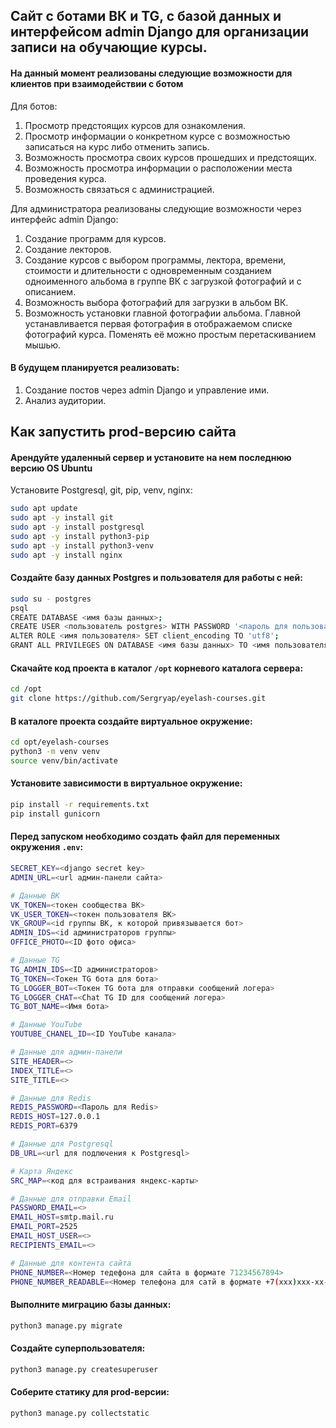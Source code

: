 ## Сайт с ботами ВК и TG, с базой данных и интерфейсом admin Django для организации записи на обучающие курсы.

#### На данный момент реализованы следующие возможности для клиентов при взаимодействии с ботом

Для ботов:

1. Просмотр предстоящих курсов для ознакомления.
2. Просмотр информации о конкретном курсе с возможностью записаться на курс либо отменить запись.
3. Возможность просмотра своих курсов прошедших и предстоящих.
4. Возможность просмотра информации о расположении места проведения курса.
5. Возможность связаться с администрацией.

Для администратора реализованы следующие возможности через интерфейс admin Django:

1. Создание программ для курсов.
2. Создание лекторов.
2. Создание курсов с выбором программы, лектора, времени, стоимости и длительности с одновременным созданием одноименного альбома в группе ВК с загрузкой фотографий и с описанием.
3. Возможность выбора фотографий для загрузки в альбом ВК.
4. Возможность установки главной фотографии альбома. Главной устанавливается первая фотография в отображаемом списке фотографий курса. Поменять её можно простым перетаскиванием мышью.

#### В будущем планируется реализовать:
1. Создание постов через admin Django и управление ими.
2. Анализ аудитории.

## Как запустить prod-версию сайта

#### Арендуйте удаленный сервер и установите на нем последнюю версию OS Ubuntu

Установите Postgresql, git, pip, venv, nginx:
```sh
sudo apt update
sudo apt -y install git
sudo apt -y install postgresql
sudo apt -y install python3-pip
sudo apt -y install python3-venv
sudo apt -y install nginx
```

#### Создайте базу данных Postgres и пользователя для работы с ней:
```sh
sudo su - postgres
psql
CREATE DATABASE <имя базы данных>;
CREATE USER <пользователь postgres> WITH PASSWORD '<пароль для пользователя>';
ALTER ROLE <имя пользователя> SET client_encoding TO 'utf8';
GRANT ALL PRIVILEGES ON DATABASE <имя базы данных> TO <имя пользователя>;
```

#### Скачайте код проекта в каталог `/opt` корневого каталога сервера:
```sh
cd /opt
git clone https://github.com/Sergryap/eyelash-courses.git
```

#### В каталоге проекта создайте виртуальное окружение:
```sh
cd opt/eyelash-courses
python3 -m venv venv
source venv/bin/activate
```

#### Установите зависимости в виртуальное окружение:
```sh
pip install -r requirements.txt
pip install gunicorn

```

#### Перед запуском необходимо создать файл для переменных окружения `.env`:

```sh
SECRET_KEY=<django secret key>
ADMIN_URL=<url админ-панели сайта>

# Данные ВК
VK_TOKEN=<токен сообщества ВК>
VK_USER_TOKEN=<токен пользователя ВК>
VK_GROUP=<id группы ВК, к которой привязывается бот>
ADMIN_IDS=<id администраторов группы>
OFFICE_PHOTO=<ID фото офиса>

# Данные TG
TG_ADMIN_IDS=<ID администраторов>
TG_TOKEN=<Токен TG бота для бота>
TG_LOGGER_BOT=<Токен TG бота для отправки сообщений логера>
TG_LOGGER_CHAT=<Chat TG ID для сообщений логера>
TG_BOT_NAME=<Имя бота>

# Данные YouTube
YOUTUBE_CHANEL_ID=<ID YouTube канала>

# Данные для админ-панели
SITE_HEADER=<>
INDEX_TITLE=<>
SITE_TITLE=<>

# Данные для Redis
REDIS_PASSWORD=<Пароль для Redis>
REDIS_HOST=127.0.0.1
REDIS_PORT=6379

# Данные для Postgresql
DB_URL=<url для подлючения к Postgresql>

# Карта Яндекс
SRC_MAP=<код для встраивания яндекс-карты>

# Данные для отправки Email
PASSWORD_EMAIL=<>
EMAIL_HOST=smtp.mail.ru
EMAIL_PORT=2525
EMAIL_HOST_USER=<>
RECIPIENTS_EMAIL=<>

# Данные для контента сайта
PHONE_NUMBER=<Номер тедефона для сайта в формате 71234567894>
PHONE_NUMBER_READABLE=<Номер телефона для сатй в формате +7(xxx)xxx-xx-xx>
```

#### Выполните миграцию базы данных:

```sh
python3 manage.py migrate
```
#### Создайте суперпользователя:
```sh
python3 manage.py createsuperuser
```
#### Соберите статику для prod-версии:
```sh
python3 manage.py collectstatic
```
